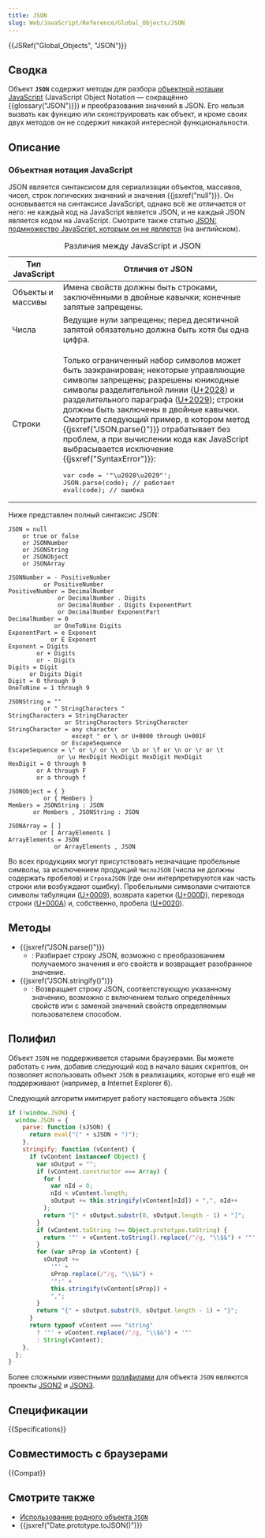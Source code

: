 ```yaml
---
title: JSON
slug: Web/JavaScript/Reference/Global_Objects/JSON
---
```


{{JSRef("Global_Objects", "JSON")}}

## Сводка

Объект **`JSON`** содержит методы для разбора [объектной нотации JavaScript](http://json.org/) (JavaScript Object Notation — сокращённо {{glossary("JSON")}}) и преобразования значений в JSON. Его нельзя вызвать как функцию или сконструировать как объект, и кроме своих двух методов он не содержит никакой интересной функциональности.

## Описание

### Объектная нотация JavaScript

JSON является синтаксисом для сериализации объектов, массивов, чисел, строк логических значений и значения {{jsxref("null")}}. Он основывается на синтаксисе JavaScript, однако всё же отличается от него: не каждый код на JavaScript является JSON, и не каждый JSON является кодом на JavaScript. Смотрите также статью [JSON: подмножество JavaScript, которым он не является](http://timelessrepo.com/json-isnt-a-javascript-subset) (на английском).

<table>
  <caption>
    Различия между JavaScript и JSON
  </caption>
  <thead>
    <tr>
      <th scope="col">Тип JavaScript</th>
      <th scope="col">Отличия от JSON</th>
    </tr>
  </thead>
  <tbody>
    <tr>
      <td>Объекты и массивы</td>
      <td>
        Имена свойств должны быть строками, заключёнными в двойные кавычки;
        конечные запятые запрещены.
      </td>
    </tr>
    <tr>
      <td>Числа</td>
      <td>
        Ведущие нули запрещены; перед десятичной запятой обязательно должна быть
        хотя бы одна цифра.
      </td>
    </tr>
    <tr>
      <td>Строки</td>
      <td>
        <p>
          Только ограниченный набор символов может быть заэкранирован; некоторые
          управляющие символы запрещены; разрешены юникодные символы
          разделительной линии (<a href="http://unicode-table.com/ru/2028/"
            >U+2028</a
          >) и разделительного параграфа (<a
            href="http://unicode-table.com/ru/2029/"
            >U+2029</a
          >); строки должны быть заключены в двойные кавычки. Смотрите следующий
          пример, в котором метод {{jsxref("JSON.parse()")}}
          отрабатывает без проблем, а при вычислении кода как JavaScript
          выбрасывается исключение {{jsxref("SyntaxError")}}:
        </p>
        <pre class="brush: js">
var code = '"\u2028\u2029"';
JSON.parse(code); // работает
eval(code); // ошибка
</pre
        >
      </td>
    </tr>
  </tbody>
</table>

Ниже представлен полный синтаксис JSON:

```
JSON = null
    or true or false
    or JSONNumber
    or JSONString
    or JSONObject
    or JSONArray

JSONNumber = - PositiveNumber
          or PositiveNumber
PositiveNumber = DecimalNumber
              or DecimalNumber . Digits
              or DecimalNumber . Digits ExponentPart
              or DecimalNumber ExponentPart
DecimalNumber = 0
             or OneToNine Digits
ExponentPart = e Exponent
            or E Exponent
Exponent = Digits
        or + Digits
        or - Digits
Digits = Digit
      or Digits Digit
Digit = 0 through 9
OneToNine = 1 through 9

JSONString = ""
          or " StringCharacters "
StringCharacters = StringCharacter
                or StringCharacters StringCharacter
StringCharacter = any character
                  except " or \ or U+0000 through U+001F
               or EscapeSequence
EscapeSequence = \" or \/ or \\ or \b or \f or \n or \r or \t
              or \u HexDigit HexDigit HexDigit HexDigit
HexDigit = 0 through 9
        or A through F
        or a through f

JSONObject = { }
          or { Members }
Members = JSONString : JSON
       or Members , JSONString : JSON

JSONArray = [ ]
         or [ ArrayElements ]
ArrayElements = JSON
             or ArrayElements , JSON
```

Во всех продукциях могут присутствовать незначащие пробельные символы, за исключением продукций `ЧислоJSON` (числа не должны содержать пробелов) и `СтрокаJSON` (где они интерпретируются как часть строки или возбуждают ошибку). Пробельными символами считаются символы табуляции ([U+0009](http://unicode-table.com/ru/0009/)), возврата каретки ([U+000D](http://unicode-table.com/ru/000D/)), перевода строки ([U+000A](http://unicode-table.com/ru/000A/)) и, собственно, пробела ([U+0020](http://unicode-table.com/ru/0020/)).

## Методы

- {{jsxref("JSON.parse()")}}
  - : Разбирает строку JSON, возможно с преобразованием получаемого значения и его свойств и возвращает разобранное значение.
- {{jsxref("JSON.stringify()")}}
  - : Возвращает строку JSON, соответствующую указанному значению, возможно с включением только определённых свойств или с заменой значений свойств определяемым пользователем способом.

## Полифил

Объект `JSON` не поддерживается старыми браузерами. Вы можете работать с ним, добавив следующий код в начало ваших скриптов, он позволяет использовать объект `JSON` в реализациях, которые его ещё не поддерживают (например, в Internet Explorer 6).

Следующий алгоритм имитирует работу настоящего объекта `JSON`:

```js
if (!window.JSON) {
  window.JSON = {
    parse: function (sJSON) {
      return eval("(" + sJSON + ")");
    },
    stringify: function (vContent) {
      if (vContent instanceof Object) {
        var sOutput = "";
        if (vContent.constructor === Array) {
          for (
            var nId = 0;
            nId < vContent.length;
            sOutput += this.stringify(vContent[nId]) + ",", nId++
          );
          return "[" + sOutput.substr(0, sOutput.length - 1) + "]";
        }
        if (vContent.toString !== Object.prototype.toString) {
          return '"' + vContent.toString().replace(/"/g, "\\$&") + '"';
        }
        for (var sProp in vContent) {
          sOutput +=
            '"' +
            sProp.replace(/"/g, "\\$&") +
            '":' +
            this.stringify(vContent[sProp]) +
            ",";
        }
        return "{" + sOutput.substr(0, sOutput.length - 1) + "}";
      }
      return typeof vContent === "string"
        ? '"' + vContent.replace(/"/g, "\\$&") + '"'
        : String(vContent);
    },
  };
}
```

Более сложными известными [полифилами](http://remysharp.com/2010/10/08/what-is-a-polyfill/) для объекта `JSON` являются проекты [JSON2](https://github.com/douglascrockford/JSON-js) и [JSON3](http://bestiejs.github.com/json3).

## Спецификации

{{Specifications}}

## Совместимость с браузерами

{{Compat}}

## Смотрите также

- [Использование родного объекта `JSON`](/ru/docs/Web/JavaScript/Guide/Using_native_JSON)
- {{jsxref("Date.prototype.toJSON()")}}
